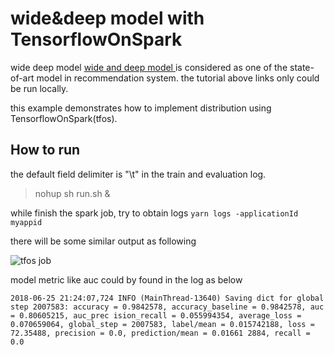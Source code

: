 # wide&deep model with TensorflowOnSpark

wide deep model [wide and deep model ](https://www.tensorflow.org/tutorials/wide_and_deep) is considered as one of the state-of-art model in recommendation system. the tutorial above links only could be run locally.

this example demonstrates how to implement distribution using TensorflowOnSpark(tfos).



## How to run

the default field delimiter is "\t" in the train and evaluation log.

>  nohup sh run.sh &

while finish the spark job, try to obtain logs `yarn logs -applicationId myappid`

there will be some similar output as following

![tfos job](https://github.com/crafet/TensorFlowOnSpark/blob/master/examples/wide_deep/success.jpg)



model metric like auc could by found in the log as below

`2018-06-25 21:24:07,724 INFO (MainThread-13640) Saving dict for global step 2007583: accuracy = 0.9842578, accuracy_baseline = 0.9842578, auc = 0.80605215, auc_prec
ision_recall = 0.055994354, average_loss = 0.070659064, global_step = 2007583, label/mean = 0.015742188, loss = 72.35488, precision = 0.0, prediction/mean = 0.01661
2884, recall = 0.0`

